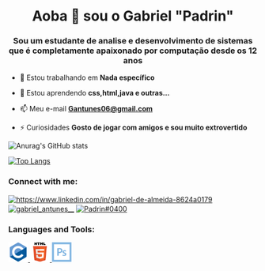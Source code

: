 <h1 align="center">Aoba 👋 sou o Gabriel "Padrin"</h1>
<h3 align="center">Sou um estudante de analise e desenvolvimento de sistemas que é completamente apaixonado por computação desde os 12 anos</h3>

- 🔭 Estou trabalhando em **Nada específico**

- 🌱 Estou aprendendo **css,html,java e outras...**

- 📫 Meu e-mail **Gantunes06@gmail.com**

- ⚡ Curiosidades **Gosto de jogar com amigos e sou muito extrovertido**

![Anurag's GitHub stats](https://github-readme-stats.vercel.app/api?username=padrins1&show_icons=true&theme=cobalt)

[![Top Langs](https://github-readme-stats.vercel.app/api/top-langs/?username=padrins1&hide_progress=true&theme=cobalt)](https://github.com/anuraghazra/github-readme-stats)


<h3 align="left">Connect with me:</h3>
<p align="left">
<a href="https://linkedin.com/in/https://www.linkedin.com/in/gabriel-de-almeida-8624a0179" target="blank"><img align="center" src="https://raw.githubusercontent.com/rahuldkjain/github-profile-readme-generator/master/src/images/icons/Social/linked-in-alt.svg" alt="https://www.linkedin.com/in/gabriel-de-almeida-8624a0179" height="30" width="40" /></a>
<a href="https://instagram.com/gabriel_antunes__" target="blank"><img align="center" src="https://raw.githubusercontent.com/rahuldkjain/github-profile-readme-generator/master/src/images/icons/Social/instagram.svg" alt="gabriel_antunes__" height="30" width="40" /></a>
<a href="https://discord.gg/Padrin#0400" target="blank"><img align="center" src="https://raw.githubusercontent.com/rahuldkjain/github-profile-readme-generator/master/src/images/icons/Social/discord.svg" alt="Padrin#0400" height="30" width="40" /></a>
</p>

<h3 align="left">Languages and Tools:</h3>
<p align="left"> <a href="https://www.cprogramming.com/" target="_blank" rel="noreferrer"> <img src="https://raw.githubusercontent.com/devicons/devicon/master/icons/c/c-original.svg" alt="c" width="40" height="40"/> </a> <a href="https://www.w3.org/html/" target="_blank" rel="noreferrer"> <img src="https://raw.githubusercontent.com/devicons/devicon/master/icons/html5/html5-original-wordmark.svg" alt="html5" width="40" height="40"/> </a> <a href="https://www.photoshop.com/en" target="_blank" rel="noreferrer"> <img src="https://raw.githubusercontent.com/devicons/devicon/master/icons/photoshop/photoshop-line.svg" alt="photoshop" width="40" height="40"/> </a> </p>
